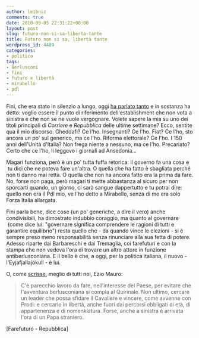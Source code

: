 ```yaml
---
author: leibniz
comments: true
date: 2010-09-05 22:31:22+00:00
layout: post
slug: futuro-non-si-sa-liberta-tante
title: Futuro non si sa, libertà tante
wordpress_id: 4489
categories:
- politica
tags:
- Berlusconi
- fini
- futuro e libertà
- mirabello
- pdl
---
```


Fini, che era stato in silenzio a lungo, oggi [ha parlato tanto](http://www.ffwebmagazine.it/ffw/page.asp?VisImg=S&Art=8103&Cat=1&I=immagini/PERSONAGGI/finimirabello_int.jpg&IdTipo=0&TitoloBlocco=NEWS%20FfMagazine&Codi_Cate_Arti=7) e in sostanza ha detto: voglio essere il punto di riferimento dell'establishment che non vota a sinistra e che non se ne vuole vergognare. Volete sapere la mia su uno dei titoli principali di _Corriere_ e _Repubblica_ delle ultime settimane? Ecco, sentite qua il mio discorso. Gheddafi? Ce l'ho. Insegnanti? Ce l'ho. Fiat? Ce l'ho, sto ancora un po' sul generico, ma ce l'ho. Riforma elettorale? Ce l'ho. I 150 anni dell'Unità d'Italia? Non frega niente a nessuno, ma ce l'ho. Precariato? Certo che ce l'ho, li leggevo i giornali ad Ansedonia...

Magari funziona, però è un po' tutta fuffa retorica: il governo fa una cosa e  tu dici che ne poteva fare un'altra. O quella che ha fatto è sbagliata perché non ti danno mai retta. O quella che non ha ancora fatto era la prima da fare. No, forse non paga, però magari ti mette abbastanza al sicuro per non sporcarti quando, un giorno, ci sarà sangue dappertutto e tu potrai dire: quello non era il Pdl mio, ve l'ho detto a Mirabello, senza di me era solo Forza Italia allargata.

Fini parla bene, dice cose (un po' generiche, a dire il vero) anche condivisibili, ha dimostrato indubbio coraggio, ma quanto al governare  (come dice lui: "governare significa comprendere le ragioni di tutti e garantire equilibrio") resta quello che - da quando vince le elezioni - si è sempre preso meno responsabilità senza rinunciare alla sua fetta di potere. Adesso riparte dai Barbareschi e dai Tremaglia, coi farefuturi e con la stampa che non vedeva l'ora di trovare un altro attore in funzione antiberlusconiana. E il bello è che, a oggi, per la politica italiana, il nuovo - l'Eyjafjallajökull - è lui.

O, come [scrisse](http://www.repubblica.it/politica/2010/03/30/news/partita_giocare-3033879/), meglio di tutti noi, Ezio Mauro:


> C'è parecchio lavoro da fare, nell'interesse del Paese, per evitare che l'avventura berlusconiana si compia al Quirinale. Non ultimo, cercare un leader che possa sfidare il Cavaliere e vincere, come avvenne con Prodi: e cercarlo in libertà, anche fuori dai percorsi obbligati di età, di appartenenza e di nomenklatura. Forse, anche a sinistra è arrivata l'ora di un Papa straniero.


[Farefuturo - Repubblica]
